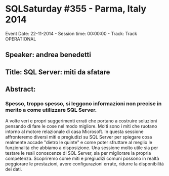 # SQLSaturday #355 - Parma, Italy 2014
Event Date: 22-11-2014 - Session time: 00:00:00 - Track: Track OPERATIONAL
## Speaker: andrea benedetti
## Title: SQL Server: miti da sfatare 
## Abstract:
### Spesso, troppo spesso, si leggono informazioni non precise in merito a come utilizzare SQL Server.
A volte veri e propri suggerimenti errati che portano a costruire soluzioni pensando di fare le cose nel modo migliore.
Molti sono i miti che ruotano intorno al motore relazionale di casa Microsoft.
In questa sessione affronteremo diversi miti e pregiudizi su SQL Server per spiegare cosa realmente accade "dietro le quinte" e come poter sfruttare al meglio le funzionalità che abbiamo a disposizione.
Una sessione molto utile sia per testare le reali conoscenze di SQL Server, sia per migliorare la propria competenza.
Scopriremo come miti e pregiudizi comuni possono in realtà peggiorare le prestazioni, avere configurazioni errate, ridurre la disponibilità dei dati.
